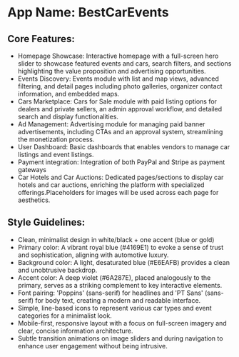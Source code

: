 # **App Name**: BestCarEvents

## Core Features:

- Homepage Showcase: Interactive homepage with a full-screen hero slider to showcase featured events and cars, search filters, and sections highlighting the value proposition and advertising opportunities.
- Events Discovery: Events module with list and map views, advanced filtering, and detail pages including photo galleries, organizer contact information, and embedded maps.
- Cars Marketplace: Cars for Sale module with paid listing options for dealers and private sellers, an admin approval workflow, and detailed search and display functionalities.
- Ad Management: Advertising module for managing paid banner advertisements, including CTAs and an approval system, streamlining the monetization process.
- User Dashboard: Basic dashboards that enables vendors to manage car listings and event listings.
- Payment integration: Integration of both PayPal and Stripe as payment gateways
- Car Hotels and Car Auctions: Dedicated pages/sections to display car hotels and car auctions, enriching the platform with specialized offerings.Placeholders for images will be used across each page for aesthetics.

## Style Guidelines:

- Clean, minimalist design in white/black + one accent (blue or gold)
- Primary color: A vibrant royal blue (#4169E1) to evoke a sense of trust and sophistication, aligning with automotive luxury.
- Background color: A light, desaturated blue (#E6EAFB) provides a clean and unobtrusive backdrop.
- Accent color: A deep violet (#6A287E), placed analogously to the primary, serves as a striking complement to key interactive elements.
- Font pairing: 'Poppins' (sans-serif) for headlines and 'PT Sans' (sans-serif) for body text, creating a modern and readable interface.
- Simple, line-based icons to represent various car types and event categories for a minimalist look.
- Mobile-first, responsive layout with a focus on full-screen imagery and clear, concise information architecture.
- Subtle transition animations on image sliders and during navigation to enhance user engagement without being intrusive.